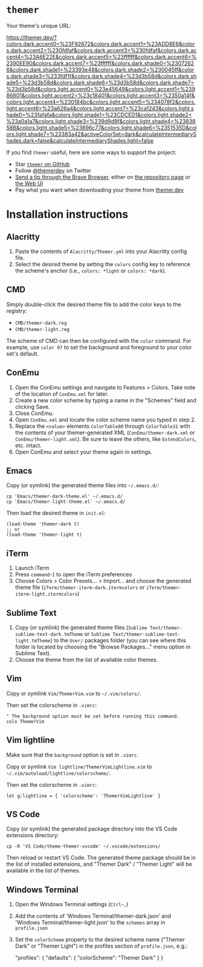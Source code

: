 # `themer`

Your theme's unique URL:

https://themer.dev/?colors.dark.accent0=%23F92672&colors.dark.accent1=%23ADD8E6&colors.dark.accent2=%230fdfaf&colors.dark.accent3=%230fdfaf&colors.dark.accent4=%23A6E22E&colors.dark.accent5=%23ffffff&colors.dark.accent6=%2390EE90&colors.dark.accent7=%23ffffff&colors.dark.shade0=%23072626&colors.dark.shade1=%23393e48&colors.dark.shade2=%230045ff&colors.dark.shade3=%233fdf1f&colors.dark.shade4=%23d3b58d&colors.dark.shade5=%23d3b58d&colors.dark.shade6=%23d3b58d&colors.dark.shade7=%23d3b58d&colors.light.accent0=%23e45649&colors.light.accent1=%23986801&colors.light.accent2=%23c18401&colors.light.accent3=%2350a14f&colors.light.accent4=%230184bc&colors.light.accent5=%234078f2&colors.light.accent6=%23a626a4&colors.light.accent7=%23ca1243&colors.light.shade0=%23fafafa&colors.light.shade1=%23CDCED1&colors.light.shade2=%23a0a1a7&colors.light.shade3=%239d9d9f&colors.light.shade4=%2383858B&colors.light.shade5=%23696c77&colors.light.shade6=%2351535D&colors.light.shade7=%23383a42&activeColorSet=dark&calculateIntermediaryShades.dark=false&calculateIntermediaryShades.light=false

If you find `themer` useful, here are some ways to support the project:

* Star [`themer` on GitHub](https://github.com/mjswensen/themer)
* Follow [@themerdev](https://twitter.com/themerdev) on Twitter
* [Send a tip through the Brave Browser](https://brave.com/the537), either on [the repository page](https://github.com/mjswensen/themer) or [the Web UI](https://themer.dev)
* Pay what you want when downloading your theme from [themer.dev](https://themer.dev)

# Installation instructions

## Alacritty

1. Paste the contents of `Alacritty/Themer.yml` into your Alacritty config file.
2. Select the desired theme by setting the `colors` config key to reference the scheme's anchor (i.e., `colors: *light` or `colors: *dark`).

## CMD

Simply double-click the desired theme file to add the color keys to the registry:

* `CMD/themer-dark.reg`
* `CMD/themer-light.reg`

The scheme of CMD can then be configured with the `color` command. For example, use `color 07` to set the background and foreground to your color set's default.

## ConEmu

1. Open the ConEmu settings and navigate to Features > Colors. Take note of the location of `ConEmu.xml` for later.
2. Create a new color scheme by typing a name in the "Schemes" field and clicking Save.
3. Close ConEmu.
4. Open `ConEmu.xml` and locate the color scheme name you typed in step 2.
5. Replace the `<value>` elements `ColorTable00` through `ColorTable31` with the contents of your themer-generated XML (`ConEmu/themer-dark.xml` or `ConEmu/themer-light.xml`). Be sure to leave the others, like `ExtendColors`, etc. intact.
6. Open ConEmu and select your theme again in settings.

## Emacs

Copy (or symlink) the generated theme files into `~/.emacs.d/`:

    cp 'Emacs/themer-dark-theme.el' ~/.emacs.d/
    cp 'Emacs/themer-light-theme.el' ~/.emacs.d/

Then load the desired theme in `init.el`:

    (load-theme 'themer-dark t)
    ;; or
    (load-theme 'themer-light t)

## iTerm

1. Launch iTerm
2. Press `command`-`I` to open the iTerm preferences
3. Choose Colors > Color Presets... > Import... and choose the generated theme file (`iTerm/themer-iterm-dark.itermcolors` or `iTerm/themer-iterm-light.itermcolors`)

## Sublime Text

1. Copy (or symlink) the generated theme files (`Sublime Text/themer-sublime-text-dark.tmTheme` or `Sublime Text/themer-sublime-text-light.tmTheme`) to the `User/` packages folder (you can see where this folder is located by choosing the "Browse Packages..." menu option in Sublime Text).
2. Choose the theme from the list of available color themes.

## Vim

Copy or symlink `Vim/ThemerVim.vim` to `~/.vim/colors/`.

Then set the colorscheme in `.vimrc`:

    " The background option must be set before running this command.
    colo ThemerVim

## Vim lightline

Make sure that the `background` option is set in `.vimrc`.

Copy or symlink `Vim lightline/ThemerVimLightline.vim` to `~/.vim/autoload/lightline/colorscheme/`.

Then set the colorscheme in `.vimrc`:

    let g:lightline = { 'colorscheme': 'ThemerVimLightline' }

## VS Code

Copy (or symlink) the generated package directory into the VS Code extensions directory:

    cp -R 'VS Code/theme-themer-vscode' ~/.vscode/extensions/

Then reload or restart VS Code. The generated theme package should be in the list of installed extensions, and "Themer Dark" / "Themer Light" will be available in the list of themes.

## Windows Terminal

1. Open the Windows Terminal settings (`Ctrl`-`,`)
2. Add the contents of 'Windows Terminal/themer-dark.json' and 'Windows Terminal/themer-light.json' to the `schemes` array in `profile.json`
3. Set the `colorScheme` property to the desired scheme name ("Themer Dark" or "Themer Light") in the profiles section of `profile.json`, e.g.:

    "profiles": {
      "defaults": {
        "colorScheme": "Themer Dark"
      }
    }